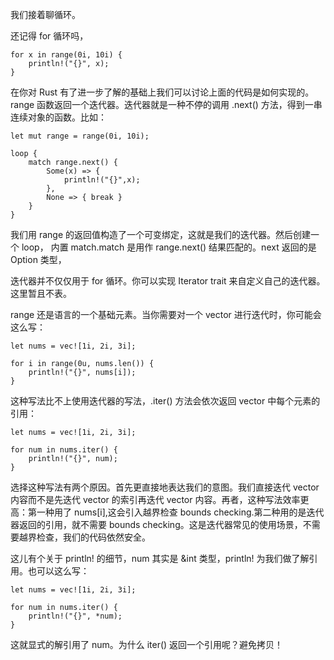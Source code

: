 我们接着聊循环。

还记得 for 循环吗，

	for x in range(0i, 10i) {
		println!("{}", x);
	}
	
在你对 Rust 有了进一步了解的基础上我们可以讨论上面的代码是如何实现的。range 函数返回一个迭代器。迭代器就是一种不停的调用 .next() 方法，得到一串连续对象的函数。比如：

	let mut range = range(0i, 10i);
	
	loop {
		match range.next() {
			Some(x) => {
				println!("{}",x);
			},
			None => { break }
		}
	}
	
我们用 range 的返回值构造了一个可变绑定，这就是我们的迭代器。然后创建一个 loop， 内置 match.match 是用作 range.next() 结果匹配的。next 返回的是 Option<int> 类型，

迭代器并不仅仅用于 for 循环。你可以实现 Iterator trait 来自定义自己的迭代器。这里暂且不表。

range 还是语言的一个基础元素。当你需要对一个 vector 进行迭代时，你可能会这么写：

	let nums = vec![1i, 2i, 3i];
	
	for i in range(0u, nums.len()) {
		println!("{}", nums[i]);
	}
	
这种写法比不上使用迭代器的写法，.iter() 方法会依次返回 vector 中每个元素的引用：

	let nums = vec![1i, 2i, 3i];

	for num in nums.iter() {
    	println!("{}", num);
	}
	
选择这种写法有两个原因。首先更直接地表达我们的意图。我们直接迭代 vector 内容而不是先迭代 vector 的索引再迭代 vector 内容。再者，这种写法效率更高：第一种用了 nums[i],这会引入越界检查 bounds checking.第二种用的是迭代器返回的引用，就不需要 bounds checking。这是迭代器常见的使用场景，不需要越界检查，我们的代码依然安全。

这儿有个关于 println! 的细节，num 其实是 &int 类型，println! 为我们做了解引用。也可以这么写：

	let nums = vec![1i, 2i, 3i];

	for num in nums.iter() {
    	println!("{}", *num);
	}
	
这就显式的解引用了 num。为什么 iter() 返回一个引用呢？避免拷贝！